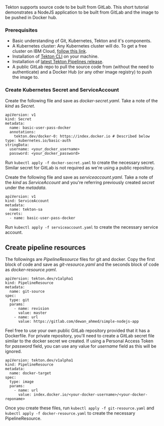 Tekton supports source code to be built from GitLab. This short tutorial demonstrates a NodeJS application to be built from GitLab and the image to be pushed in Docker hub.

### Prerequisites

* Basic understanding of Git, Kubernetes, Tekton and it's components.
* A Kubernetes cluster: Any Kubernetes cluster will do. To get a free cluster on IBM Cloud, [follow this link](https://www.ibm.com/cloud/kubernetes-service).
* Installation of [Tekton CLI](https://github.com/tektoncd/cli) on your machine.
* Installation of [latest Tekton Pipelines release](https://github.com/tektoncd/pipeline/blob/master/docs/install.md#installing-tekton-pipelines).
* A public GitLab repo to pull the source code from (without the need to authenticate) and a Docker Hub (or any other image registry) to push the image to.

### Create Kubernetes Secret and ServiceAccount

Create the following file and save as _docker-secret.yaml_. Take a note of the _kind_ as _Secret_.
```
apiVersion: v1
kind: Secret
metadata:
  name: basic-user-pass-docker
  annotations:
    tekton.dev/docker-0: https://index.docker.io # Described below
type: kubernetes.io/basic-auth
stringData:
  username: <your_docker_username>
  password: <your_docker_password>
```
Run `kubectl apply -f docker-secret.yaml` to create the necessary secret. Similar secret for GitLab is not required as we're using a public repository.

Create the following file and save as _serviceaccount.yaml_. Take a note of the _kind_ as _ServiceAccount_ and you're referring previously created _secret_ under the _metadata_.

```
apiVersion: v1
kind: ServiceAccount
metadata:
  name: tekton-sa
secrets:
  - name: basic-user-pass-docker
```

Run `kubectl apply -f serviceaccount.yaml` to create the necessary service account.

## Create pipeline resources

The followings are _PipelineResource_ files for git and docker. Copy the first block of code and save as _git-resource.yaml_ and the seconds block of code as _docker-resource.yaml_.

```
apiVersion: tekton.dev/v1alpha1
kind: PipelineResource
metadata:
  name: git-source
spec:
  type: git
  params:
    - name: revision
      value: master
    - name: url
      value: https://gitlab.com/dewan_ahmed/simple-nodejs-app
```
Feel free to use your own public GitLab repository provided that it has a Dockerfile. For private repository, you'll need to create a GitLab secret file similar to the docker secret we created. If using a Personal Access Token for _password_ field, you can use any value for _username_ field as this will be ignored.

```
apiVersion: tekton.dev/v1alpha1
kind: PipelineResource
metadata:
  name: docker-target
spec:
  type: image
  params:
    - name: url
      value: index.docker.io/<your-docker-username>/<your-docker-reponame>
```

Once you create these files, run `kubectl apply -f git-resource.yaml` and `kubectl apply -f docker-resource.yaml` to create the necessary PipelineResource.
